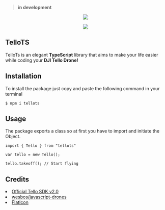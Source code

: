 > **in development**

<p align="center"><img src="https://i.imgur.com/QLX5ZyT.png"></p>
<p align="center"><img src="https://travis-ci.org/siokas/tellots.svg?branch=master"></p>

## TelloTS

TelloTs is an elegant **TypeScript** library that aims to make your life easier while coding your **DJI Tello Drone!**

## Installation

To install the package just copy and paste the following command in your terminal

```
$ npm i tellots
```

## Usage

The package exports a class so at first you have to import and initiate the Object.

```text
import { Tello } from "tellots"

var tello = new Tello();

tello.takeoff(); // Start flying
```

## Credits

<li>
<a href="https://dl-cdn.ryzerobotics.com/downloads/Tello/Tello%20SDK%202.0%20User%20Guide.pdf">Official Tello SDK v2.0</a>
</li>

<li>
<a href="https://github.com/wesbos/javascript-drones/tree/master/backend">wesbos/javascript-drones</a>
</li>

<li>
<a href="https://www.flaticon.com/">FlatIcon</a>
</li>
